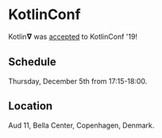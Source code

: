 # KotlinConf

Kotlin𝛁 was [accepted](https://kotlinconf.com/talks/5-dec/127461) to KotlinConf '19! 

## Schedule

Thursday, December 5th from 17:15-18:00. 

## Location

Aud 11, Bella Center, Copenhagen, Denmark.